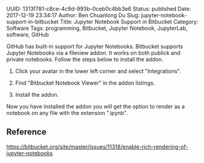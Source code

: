 UUID: 1313f781-c8ce-4c9d-993b-0ceb0c4bb3e6
Status: published
Date: 2017-12-19 23:34:17
Author: Ben Chuanlong Du
Slug: jupyter-notebook-support-in-bitbucket
Title: Jupyter Notebook Support in Bitbucket
Category: Software
Tags: programming, Bitbucket, Jupyter Notebook, JupyterLab, software, GitHub

GitHub has built-in support for Jupyter Notebooks. 
Bitbucket supports Jupyter Notebooks via a fileview addon. 
It works on both publick and private notebooks.
Follow the steps below to install the addon.

1. Click your avatar in the lower left corner and select "Integrations". 

2. Find "Bitbucket Notebook Viewer" in the addon listings. 

3. Install the addon.

Now you have installed the addon you will get the option to render as a notebook on any file with the extension ".ipynb".


## Reference

<https://bitbucket.org/site/master/issues/11318/enable-rich-rendering-of-jupyter-notebooks>
